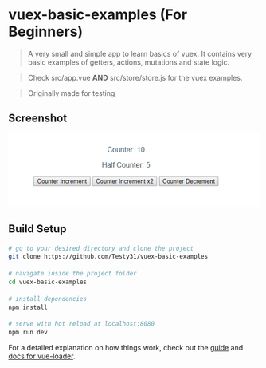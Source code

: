 # vuex-basic-examples (For Beginners)

> A very small and simple app to learn basics of vuex.
> It contains very basic examples of getters, actions, mutations and state logic.

> Check src/app.vue <b>AND</b> src/store/store.js for the vuex examples.

> Originally made for testing

## Screenshot
![vuex-basic-examples](/vuex-test.png)

## Build Setup

``` bash
# go to your desired directory and clone the project
git clone https://github.com/Testy31/vuex-basic-examples

# navigate inside the project folder
cd vuex-basic-examples

# install dependencies
npm install

# serve with hot reload at localhost:8080
npm run dev
```
For a detailed explanation on how things work, check out the [guide](http://vuejs-templates.github.io/webpack/) and [docs for vue-loader](http://vuejs.github.io/vue-loader).
